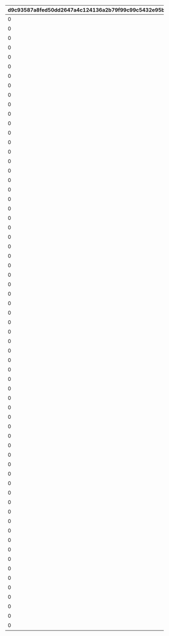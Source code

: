 |d9c93587a8fed50dd2647a4c124136a2b79f99c99c5432e95bdfa9fbb9ac3c9f|406c609808e70140c8aab2f897c2168ac515faa5c39a17ffeaa9fe2c1d162ee8|c90a4134ac32ced9e1ffdffa1e8134532a621ddbf3b974894de50452d65f6f64|a97545f3d2227a347b179c754b29cf7f06e99c563903ea908884568d089bc69f|4c5d14c6a24a8ab345142c9f854d61576ad4c3bab88824577e246051bb3f88cb|d1f803dad5837622cec2c473b3befb344d1cb84de49919e7d9da44c22657443b|c9bc2f3e0a74541b3dd9bdb0dbd280e59390e9a49a4e1f816f40d0cc20711d0c|c858fb42257d8ae36d0b43e907033ca910d47648798dcf2b1ec6e03acc8b9327|29bdff9c2f5cff470b352f473f899489964f7d6fc96d852c89fbc6ac879d529f|750bc47b67d02bb74d8a727f27865dcc4b6b606fc23dbea495a9964755c0105b|4795ee7344784733537a1b9b257379740b075e83139641bbf77d0415e3375045|bda0758fa59995c053a2744ae9008c1be28efa309c23276429f241d20d611efd|4193265ff27a8ac325c2ec6e26693d9076680163e2a620ed1897f12b2c64e2e8|9e295915fc50db1adcd67ce2aba079a9b400f2e7810760160da6b0d830b3f144|4f2ae5753e6e66816717bd4072a4f6b59dc09eb2d6386ced450af0b69952cd70|
| --- | --- | --- | --- | --- | --- | --- | --- | --- | --- | --- | --- | --- | --- | --- |
|0|32001|1004110|0|32001001|603|1st Round Clear！|2030/04/01 14:59:59|1|1|80001|3200101|0|2015/04/01 15:00:00|スペシャルダンジョンを1回登頂しよう|
|0|32001|1004110|0|32001002|603|2nd Round Clear！|2030/04/01 14:59:59|1|2|80001|3200102|0|2015/04/01 15:00:00|スペシャルダンジョンを2回登頂しよう|
|0|32001|1004110|0|32001003|603|3rd Round Clear！|2030/04/01 14:59:59|1|3|80001|3200103|0|2015/04/01 15:00:00|スペシャルダンジョンを3回登頂しよう|
|0|32001|1004110|0|32001004|603|4th Round Clear！|2030/04/01 14:59:59|1|4|80001|3200104|0|2015/04/01 15:00:00|スペシャルダンジョンを4回登頂しよう|
|0|32001|1004110|0|32001005|603|CONQUEST！|2030/04/01 14:59:59|1|5|80001|3200105|0|2015/04/01 15:00:00|スペシャルダンジョンを5回登頂しよう|
|0|32002|1004110|0|32001001|603|1st Round Clear！|2030/04/01 14:59:59|1|1|80001|3200201|0|2015/04/01 15:00:00|スペシャルダンジョンを1回登頂しよう|
|0|32002|1004110|0|32001002|603|2nd Round Clear！|2030/04/01 14:59:59|1|2|80001|3200202|0|2015/04/01 15:00:00|スペシャルダンジョンを2回登頂しよう|
|0|32002|1004110|0|32001003|603|3rd Round Clear！|2030/04/01 14:59:59|1|3|80001|3200203|0|2015/04/01 15:00:00|スペシャルダンジョンを3回登頂しよう|
|0|32002|1004110|0|32001004|603|4th Round Clear！|2030/04/01 14:59:59|1|4|80001|3200204|0|2015/04/01 15:00:00|スペシャルダンジョンを4回登頂しよう|
|0|32002|1004110|0|32001005|603|CONQUEST！|2030/04/01 14:59:59|1|5|80001|3200205|0|2015/04/01 15:00:00|スペシャルダンジョンを5回登頂しよう|
|0|32003|1004110|0|32001001|603|1st Round Clear！|2030/04/01 14:59:59|1|1|80001|3200301|0|2015/04/01 15:00:00|スペシャルダンジョンを1回登頂しよう|
|0|32003|1004110|0|32001002|603|2nd Round Clear！|2030/04/01 14:59:59|1|2|80001|3200302|0|2015/04/01 15:00:00|スペシャルダンジョンを2回登頂しよう|
|0|32003|1004110|0|32001003|603|3rd Round Clear！|2030/04/01 14:59:59|1|3|80001|3200303|0|2015/04/01 15:00:00|スペシャルダンジョンを3回登頂しよう|
|0|32003|1004110|0|32001004|603|4th Round Clear！|2030/04/01 14:59:59|1|4|80001|3200304|0|2015/04/01 15:00:00|スペシャルダンジョンを4回登頂しよう|
|0|32003|1004110|0|32001005|603|CONQUEST！|2030/04/01 14:59:59|1|5|80001|3200305|0|2015/04/01 15:00:00|スペシャルダンジョンを5回登頂しよう|
|0|32004|1004110|0|32001001|603|1st Round Clear！|2030/04/01 14:59:59|1|1|80001|3200401|0|2015/04/01 15:00:00|スペシャルダンジョンを1回登頂しよう|
|0|32004|1004110|0|32001002|603|2nd Round Clear！|2030/04/01 14:59:59|1|2|80001|3200402|0|2015/04/01 15:00:00|スペシャルダンジョンを2回登頂しよう|
|0|32004|1004110|0|32001003|603|3rd Round Clear！|2030/04/01 14:59:59|1|3|80001|3200403|0|2015/04/01 15:00:00|スペシャルダンジョンを3回登頂しよう|
|0|32004|1004110|0|32001004|603|4th Round Clear！|2030/04/01 14:59:59|1|4|80001|3200404|0|2015/04/01 15:00:00|スペシャルダンジョンを4回登頂しよう|
|0|32004|1004110|0|32001005|603|CONQUEST！|2030/04/01 14:59:59|1|5|80001|3200405|0|2015/04/01 15:00:00|スペシャルダンジョンを5回登頂しよう|
|0|32005|1004110|0|32001001|603|1st Round Clear！|2030/04/01 14:59:59|1|1|80001|3200501|0|2015/04/01 15:00:00|スペシャルダンジョンを1回登頂しよう|
|0|32005|1004110|0|32001002|603|2nd Round Clear！|2030/04/01 14:59:59|1|2|80001|3200502|0|2015/04/01 15:00:00|スペシャルダンジョンを2回登頂しよう|
|0|32005|1004110|0|32001003|603|3rd Round Clear！|2030/04/01 14:59:59|1|3|80001|3200503|0|2015/04/01 15:00:00|スペシャルダンジョンを3回登頂しよう|
|0|32005|1004110|0|32001004|603|4th Round Clear！|2030/04/01 14:59:59|1|4|80001|3200504|0|2015/04/01 15:00:00|スペシャルダンジョンを4回登頂しよう|
|0|32005|1004110|0|32001005|603|CONQUEST！|2030/04/01 14:59:59|1|5|80001|3200505|0|2015/04/01 15:00:00|スペシャルダンジョンを5回登頂しよう|
|0|32006|1004110|0|32001001|603|1st Round Clear！|2030/04/01 14:59:59|1|1|80001|3200601|0|2015/04/01 15:00:00|スペシャルダンジョンを1回登頂しよう|
|0|32006|1004110|0|32001002|603|2nd Round Clear！|2030/04/01 14:59:59|1|2|80001|3200602|0|2015/04/01 15:00:00|スペシャルダンジョンを2回登頂しよう|
|0|32006|1004110|0|32001003|603|3rd Round Clear！|2030/04/01 14:59:59|1|3|80001|3200603|0|2015/04/01 15:00:00|スペシャルダンジョンを3回登頂しよう|
|0|32006|1004110|0|32001004|603|4th Round Clear！|2030/04/01 14:59:59|1|4|80001|3200604|0|2015/04/01 15:00:00|スペシャルダンジョンを4回登頂しよう|
|0|32006|1004110|0|32001005|603|CONQUEST！|2030/04/01 14:59:59|1|5|80001|3200605|0|2015/04/01 15:00:00|スペシャルダンジョンを5回登頂しよう|
|0|32007|1004110|0|32001001|603|1st Round Clear！|2030/04/01 14:59:59|1|1|80001|3200701|0|2015/04/01 15:00:00|スペシャルダンジョンを1回登頂しよう|
|0|32007|1004110|0|32001002|603|2nd Round Clear！|2030/04/01 14:59:59|1|2|80001|3200702|0|2015/04/01 15:00:00|スペシャルダンジョンを2回登頂しよう|
|0|32007|1004110|0|32001003|603|3rd Round Clear！|2030/04/01 14:59:59|1|3|80001|3200703|0|2015/04/01 15:00:00|スペシャルダンジョンを3回登頂しよう|
|0|32007|1004110|0|32001004|603|4th Round Clear！|2030/04/01 14:59:59|1|4|80001|3200704|0|2015/04/01 15:00:00|スペシャルダンジョンを4回登頂しよう|
|0|32007|1004110|0|32001005|603|CONQUEST！|2030/04/01 14:59:59|1|5|80001|3200705|0|2015/04/01 15:00:00|スペシャルダンジョンを5回登頂しよう|
|0|32008|1004110|0|32001001|603|1st Round Clear！|2030/04/01 14:59:59|1|1|80001|3200801|0|2015/04/01 15:00:00|スペシャルダンジョンを1回登頂しよう|
|0|32008|1004110|0|32001002|603|2nd Round Clear！|2030/04/01 14:59:59|1|2|80001|3200802|0|2015/04/01 15:00:00|スペシャルダンジョンを2回登頂しよう|
|0|32008|1004110|0|32001003|603|3rd Round Clear！|2030/04/01 14:59:59|1|3|80001|3200803|0|2015/04/01 15:00:00|スペシャルダンジョンを3回登頂しよう|
|0|32008|1004110|0|32001004|603|4th Round Clear！|2030/04/01 14:59:59|1|4|80001|3200804|0|2015/04/01 15:00:00|スペシャルダンジョンを4回登頂しよう|
|0|32008|1004110|0|32001005|603|CONQUEST！|2030/04/01 14:59:59|1|5|80001|3200805|0|2015/04/01 15:00:00|スペシャルダンジョンを5回登頂しよう|
|0|32009|1004110|0|32001001|603|1st Round Clear！|2030/04/01 14:59:59|1|1|80001|3200901|0|2015/04/01 15:00:00|スペシャルダンジョンを1回登頂しよう|
|0|32009|1004110|0|32001002|603|2nd Round Clear！|2030/04/01 14:59:59|1|2|80001|3200902|0|2015/04/01 15:00:00|スペシャルダンジョンを2回登頂しよう|
|0|32009|1004110|0|32001003|603|3rd Round Clear！|2030/04/01 14:59:59|1|3|80001|3200903|0|2015/04/01 15:00:00|スペシャルダンジョンを3回登頂しよう|
|0|32009|1004110|0|32001004|603|4th Round Clear！|2030/04/01 14:59:59|1|4|80001|3200904|0|2015/04/01 15:00:00|スペシャルダンジョンを4回登頂しよう|
|0|32009|1004110|0|32001005|603|CONQUEST！|2030/04/01 14:59:59|1|5|80001|3200905|0|2015/04/01 15:00:00|スペシャルダンジョンを5回登頂しよう|
|0|32010|1004110|0|32001001|603|1st Round Clear！|2030/04/01 14:59:59|1|1|80001|3201001|0|2015/04/01 15:00:00|スペシャルダンジョンを1回登頂しよう|
|0|32010|1004110|0|32001002|603|2nd Round Clear！|2030/04/01 14:59:59|1|2|80001|3201002|0|2015/04/01 15:00:00|スペシャルダンジョンを2回登頂しよう|
|0|32010|1004110|0|32001003|603|3rd Round Clear！|2030/04/01 14:59:59|1|3|80001|3201003|0|2015/04/01 15:00:00|スペシャルダンジョンを3回登頂しよう|
|0|32010|1004110|0|32001004|603|4th Round Clear！|2030/04/01 14:59:59|1|4|80001|3201004|0|2015/04/01 15:00:00|スペシャルダンジョンを4回登頂しよう|
|0|32010|1004110|0|32001005|603|CONQUEST！|2030/04/01 14:59:59|1|5|80001|3201005|0|2015/04/01 15:00:00|スペシャルダンジョンを5回登頂しよう|
|0|32011|1004110|0|32001001|603|1st Round Clear！|2030/04/01 14:59:59|1|1|80001|3201101|0|2015/04/01 15:00:00|スペシャルダンジョンを1回登頂しよう|
|0|32011|1004110|0|32001002|603|2nd Round Clear！|2030/04/01 14:59:59|1|2|80001|3201102|0|2015/04/01 15:00:00|スペシャルダンジョンを2回登頂しよう|
|0|32011|1004110|0|32001003|603|3rd Round Clear！|2030/04/01 14:59:59|1|3|80001|3201103|0|2015/04/01 15:00:00|スペシャルダンジョンを3回登頂しよう|
|0|32011|1004110|0|32001004|603|4th Round Clear！|2030/04/01 14:59:59|1|4|80001|3201104|0|2015/04/01 15:00:00|スペシャルダンジョンを4回登頂しよう|
|0|32011|1004110|0|32001005|603|CONQUEST！|2030/04/01 14:59:59|1|5|80001|3201105|0|2015/04/01 15:00:00|スペシャルダンジョンを5回登頂しよう|
|0|32012|1004110|0|32001001|603|1st Round Clear！|2030/04/01 14:59:59|1|1|80001|3201201|0|2015/04/01 15:00:00|スペシャルダンジョンを1回登頂しよう|
|0|32012|1004110|0|32001002|603|2nd Round Clear！|2030/04/01 14:59:59|1|2|80001|3201202|0|2015/04/01 15:00:00|スペシャルダンジョンを2回登頂しよう|
|0|32012|1004110|0|32001003|603|3rd Round Clear！|2030/04/01 14:59:59|1|3|80001|3201203|0|2015/04/01 15:00:00|スペシャルダンジョンを3回登頂しよう|
|0|32012|1004110|0|32001004|603|4th Round Clear！|2030/04/01 14:59:59|1|4|80001|3201204|0|2015/04/01 15:00:00|スペシャルダンジョンを4回登頂しよう|
|0|32012|1004110|0|32001005|603|CONQUEST！|2030/04/01 14:59:59|1|5|80001|3201205|0|2015/04/01 15:00:00|スペシャルダンジョンを5回登頂しよう|
|0|32013|1004110|0|32001001|603|1st Round Clear！|2030/04/01 14:59:59|1|1|80001|3201301|0|2015/04/01 15:00:00|スペシャルダンジョンを1回登頂しよう|
|0|32013|1004110|0|32001002|603|2nd Round Clear！|2030/04/01 14:59:59|1|2|80001|3201302|0|2015/04/01 15:00:00|スペシャルダンジョンを2回登頂しよう|
|0|32013|1004110|0|32001003|603|3rd Round Clear！|2030/04/01 14:59:59|1|3|80001|3201303|0|2015/04/01 15:00:00|スペシャルダンジョンを3回登頂しよう|
|0|32013|1004110|0|32001004|603|4th Round Clear！|2030/04/01 14:59:59|1|4|80001|3201304|0|2015/04/01 15:00:00|スペシャルダンジョンを4回登頂しよう|
|0|32013|1004110|0|32001005|603|CONQUEST！|2030/04/01 14:59:59|1|5|80001|3201305|0|2015/04/01 15:00:00|スペシャルダンジョンを5回登頂しよう|